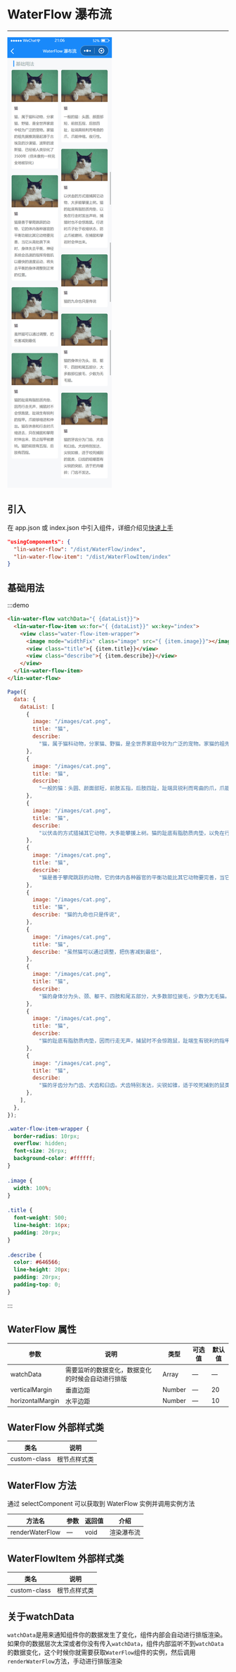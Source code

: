 # WaterFlow 瀑布流

---

 <div class="demo-outer-container">
     <div class="demo-inner-container">
        <div class="demo-content">
            <img class="demo-image" src='../../componentImage/water-flow.png' />
        </div>
     </div>
 </div>

## 引入

在 app.json 或 index.json 中引入组件，详细介绍见[快速上手](/#/start)

```json
"usingComponents": {
  "lin-water-flow": "/dist/WaterFlow/index",
  "lin-water-flow-item": "/dist/WaterFlowItem/index"
}
```

## 基础用法

:::demo

```html
<lin-water-flow watchData="{ {dataList}}">
  <lin-water-flow-item wx:for="{ {dataList}}" wx:key="index">
    <view class="water-flow-item-wrapper">
      <image mode="widthFix" class="image" src="{ {item.image}}"></image>
      <view class="title">{ {item.title}}</view>
      <view class="describe">{ {item.describe}}</view>
    </view>
  </lin-water-flow-item>
</lin-water-flow>
```

```javascript
Page({
  data: {
    dataList: [
      {
        image: "/images/cat.png",
        title: "猫",
        describe:
          "猫，属于猫科动物，分家猫、野猫，是全世界家庭中较为广泛的宠物。家猫的祖先据推测是起源于古埃及的沙漠猫，波斯的波斯猫，已经被人类驯化了3500年（但未像狗一样完全地被驯化）",
      },
      {
        image: "/images/cat.png",
        title: "猫",
        describe:
          "一般的猫：头圆、颜面部短，前肢五指，后肢四趾，趾端具锐利而弯曲的爪，爪能伸缩。夜行性。",
      },
      {
        image: "/images/cat.png",
        title: "猫",
        describe:
          "以伏击的方式猎捕其它动物，大多能攀援上树。猫的趾底有脂肪质肉垫，以免在行走时发出声响，捕猎时也不会惊跑鼠。行进时爪子处于收缩状态，防止爪被磨钝，在捕鼠和攀岩时会伸出来。",
      },
      {
        image: "/images/cat.png",
        title: "猫",
        describe:
          "猫是善于攀爬跳跃的动物，它的体内各种器官的平衡功能比其它动物要完善，当它从高处跳下来时，身体失去平衡，神经系统会迅速的指挥骨骼肌以最快的速度运动，将失去平衡的身体调整到正常的位置。",
      },
      {
        image: "/images/cat.png",
        title: "猫",
        describe: "猫的九命也只是传说",
      },
      {
        image: "/images/cat.png",
        title: "猫",
        describe: "虽然猫可以通过调整，把伤害减到最低",
      },
      {
        image: "/images/cat.png",
        title: "猫",
        describe:
          "猫的身体分为头、颈、躯干、四肢和尾五部分，大多数部位披毛，少数为无毛猫。",
      },
      {
        image: "/images/cat.png",
        title: "猫",
        describe:
          "猫的趾底有脂肪质肉垫，因而行走无声，捕鼠时不会惊跑鼠，趾端生有锐利的指甲。爪能够缩进和伸出。猫在休息和行走时爪缩进去，只在捕鼠和攀爬时伸出来，防止指甲被磨钝。猫的前肢有五指，后肢有四指。",
      },
      {
        image: "/images/cat.png",
        title: "猫",
        describe:
          "猫的牙齿分为门齿、犬齿和臼齿。犬齿特别发达，尖锐如锥，适于咬死捕到的鼠类，臼齿的咀嚼面有尖锐的突起，适于把肉嚼碎；门齿不发达。",
      },
    ],
  },
});
```

```css
.water-flow-item-wrapper {
  border-radius: 10rpx;
  overflow: hidden;
  font-size: 26rpx;
  background-color: #ffffff;
}

.image {
  width: 100%;
}

.title {
  font-weight: 500;
  line-height: 16px;
  padding: 20rpx;
}

.describe {
  color: #646566;
  line-height: 20px;
  padding: 20rpx;
  padding-top: 0;
}
```

:::

## WaterFlow 属性

| 参数             | 说明                                             | 类型   | 可选值 | 默认值 |
| ---------------- | ------------------------------------------------ | ------ | ------ | ------ |
| watchData        | 需要监听的数据变化，数据变化的时候会自动进行排版 | Array  | —      | —      |
| verticalMargin   | 垂直边距                                         | Number | —      | 20     |
| horizontalMargin | 水平边距                                         | Number | —      | 10     |

## WaterFlow 外部样式类

| 类名     | 说明         |
| ------------ | ------------ |
| custom-class | 根节点样式类 |

## WaterFlow 方法

通过 selectComponent 可以获取到 WaterFlow 实例并调用实例方法

| 方法名          | 参数 | 返回值 | 介绍       |
| --------------- | ---- | ------ | ---------- |
| renderWaterFlow | —    | void   | 渲染瀑布流 |

## WaterFlowItem 外部样式类

| 类名     | 说明         |
| ------------ | ------------ |
| custom-class | 根节点样式类 |

## 关于watchData

`watchData`是用来通知组件你的数据发生了变化，组件内部会自动进行排版渲染。如果你的数据层次太深或者你没有传入`watchData`，组件内部监听不到`watchData`的数据变化，这个时候你就需要获取`WaterFlow`组件的实例，然后调用`renderWaterFlow`方法，手动进行排版渲染
